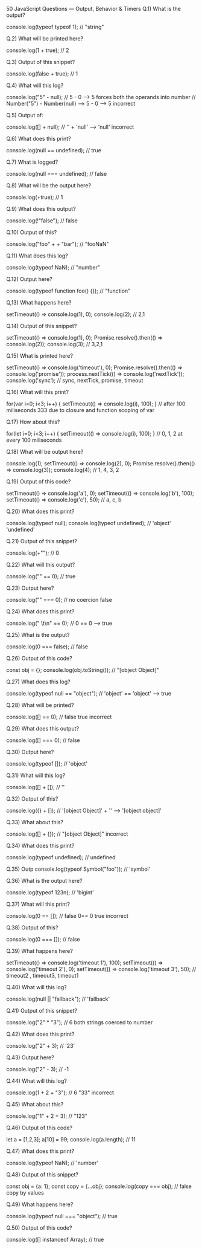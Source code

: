 50 JavaScript Questions — Output, Behavior & Timers
Q.1) What is the output?

console.log(typeof typeof 1); // "string"

Q.2) What will be printed here?

console.log(1 + true); // 2

Q.3) Output of this snippet? 

console.log(false + true); // 1

Q.4) What will this log?

console.log("5" - null);  // 5 - 0 --> 5  forces both the operands into number
                          // Number("5") - Number(null) --> 5 - 0  --> 5   incorrect

Q.5) Output of:

console.log([] + null);  // '' + 'null' --> 'null'   incorrect

Q.6) What does this print?

console.log(null == undefined);  // true


Q.7) What is logged?

console.log(null === undefined);  // false

Q.8) What will be the output here?

console.log(+true);   // 1

Q.9) What does this output?

console.log(!"false");   // false

Q.10) Output of this?

console.log("foo" + + "bar");  // "fooNaN"

Q.11) What does this log?

console.log(typeof NaN);  // "number"

Q.12) Output here?

console.log(typeof function foo() {});  // "function"

Q,13) What happens here?

setTimeout(() => console.log(1), 0);
console.log(2);    // 2,1

Q.14) Output of this snippet?

setTimeout(() => console.log(1), 0);
Promise.resolve().then(() => console.log(2));
console.log(3);  // 3,2,1


Q.15) What is printed here?

setTimeout(() => console.log('timeout'), 0);
Promise.resolve().then(() => console.log('promise'));
process.nextTick(() => console.log('nextTick'));
console.log('sync');   // sync, nextTick, promise, timeout

Q.16) What will this print?

for(var i=0; i<3; i++) {
  setTimeout(() => console.log(i), 100);
}   // after 100 miliseconds 333   due to closure and function scoping of var

Q.17) How about this?

for(let i=0; i<3; i++) {
  setTimeout(() => console.log(i), 100);
}    //   0, 1, 2  at every 100 miliseconds

Q.18) What will be output here?

console.log(1);
setTimeout(() => console.log(2), 0);
Promise.resolve().then(() => console.log(3));
console.log(4);   // 1, 4, 3, 2

Q.19) Output of this code?

setTimeout(() => console.log('a'), 0);
setTimeout(() => console.log('b'), 100);
setTimeout(() => console.log('c'), 50);   // a, c, b

Q.20) What does this print?

console.log(typeof null);
console.log(typeof undefined);  // 'object'  'undefined'


Q.21) Output of this snippet?

console.log(+"");  // 0

Q.22) What will this output?

console.log("" == 0);  // true

Q.23) Output here?

console.log("" === 0);  // no coercion  false

Q.24) What does this print?

console.log(" \t\n" == 0);  //  0 == 0  --> true

Q.25) What is the output?

console.log(0 === false);   // false

Q.26) Output of this code?

const obj = {};
console.log(obj.toString());   // "[object Object]"

Q.27) What does this log?

console.log(typeof null == "object");  // 'object' == 'object' -->  true

Q.28) What will be printed?

console.log([] == 0);  // false  true   incorrect

Q.29) What does this output?

console.log([] === 0);  // false  

Q.30) Output here?

console.log(typeof []);  // 'object'

Q.31) What will this log?

console.log([] + []);  // ''

Q.32) Output of this?

console.log({} + []);  // '[object Object]' + '' --> '[object object]'

Q.33) What about this?

console.log([] + {}); // "[object Object]"  incorrect

Q.34) What does this print?

console.log(typeof undefined);  // undefined

Q.35) Outp
console.log(typeof Symbol("foo"));   // 'symbol'

Q.36) What is the output here?

console.log(typeof 123n);  // 'bigint'

Q.37) What will this print?

console.log(0 == []);   // false  0== 0  true   incorrect

Q.38) Output of this?

console.log(0 === []);  // false

Q.39) What happens here?

setTimeout(() => console.log('timeout 1'), 100);
setTimeout(() => console.log('timeout 2'), 0);
setTimeout(() => console.log('timeout 3'), 50);  // timeout2 , timeout3, timeout1

Q.40) What will this log?

console.log(null || "fallback");  // 'fallback'

Q.41) Output of this snippet?

console.log("2" * "3");  // 6 both strings coerced to number

Q.42) What does this print?

console.log("2" + 3);  // '23'

Q.43) Output here?

console.log("2" - 3);  // -1

Q.44) What will this log?

console.log(1 + 2 + "3");  // 6   "33"    incorrect

Q.45) What about this?

console.log("1" + 2 + 3);  // "123"

Q.46) Output of this code?

let a = [1,2,3];
a[10] = 99;
console.log(a.length);  // 11

Q.47) What does this print?

console.log(typeof NaN);  // 'number'

Q.48) Output of this snippet?

const obj = {a: 1};
const copy = {...obj};
console.log(copy === obj);   // false copy by values

Q.49) What happens here?

console.log(typeof null === "object");  //  true

Q.50) Output of this code?

console.log([] instanceof Array);  // true